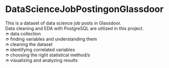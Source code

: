 # DataScienceJobPostingonGlassdoor
This is a dataset of data science job posts in Glassdoor. <br>
Data cleaning and EDA with PostgreSQL are utilized in this project.  <br>
➮ data collection <br>
➮ finding variables and understanding them <br>
➮ cleaning the dataset <br>
➮ identifying correlated variables <br>
➮ choosing the right statistical method/s <br>
➮ visualizing and analyzing results
